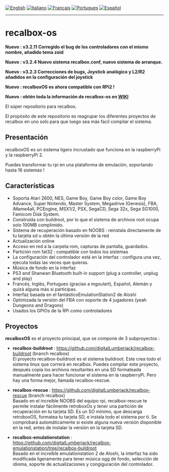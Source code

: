 [![English](http://upload.wikimedia.org/wikipedia/commons/e/e1/Union_Jack_22x16.png "English")](README.md)
[![Italiano](http://upload.wikimedia.org/wikipedia/commons/7/70/Flag_of_italy.png "Italiano")](README-IT.md)
[![Français](http://upload.wikimedia.org/wikipedia/commons/1/14/Flag_of_france.png "Française")](README-FR.md)
[![Portugues](http://www.flagsoftheworld.eu/images/2/flag-of-portugal.png "Portugues")](README-PT.md)
[![Español](http://upload.wikimedia.org/wikipedia/commons/3/30/Flag_of_spain.png "Español")](README-ES.md)
****
# recalbox-os
**Nuevo : v3.2.11 Corregido el bug de los controladores con el mismo nombre, añadido tema zoid**

**Nuevo : v3.2.4 Nuevo sistema recalbox.conf, nuevo sistema de arranque.**

**Nuevo : v3.2.3 Correcciones de bugs, Joystick analógico y L2/R2 añadidos en la configuración del joystick**

**Nuevo : recalboxOS es ahora compatible con RPi2 !**

**Nuevo : obtén toda la información de recalbox-os en  [WIKI](https://github.com/digitalLumberjack/recalbox-os/wiki)**

El súper repositorio para recalbox.

El propósito de este repositorio es reagrupar los diferentes proyectos de recalbox en uno solo para que luego sea más facil compilar el sistema.

## Presentación
recalboxOS es un sistema ligero incrustado que funciona en la raspberryPi y la raspberryPi 2.

Puedes transformar tu rpi en una plataforma de emulación, soportando hasta 16 sistemas !


## Características 
- Soporta Atari 2600, NES, Game Boy, Game Boy color, Game Boy Advance, Super Nintendo, Master System, Megadrive (Genesis), FBA, iMame4all, PCEngine, MSX1/2, PSX, SegaCD, Sega 32x, Sega SG1000, Famicom Disk System.
- Construída con buildroot, por lo que el sistema de archivos root ocupa solo 100MB complimido.
- Sistema de recuperación basado en NOOBS : reinstala directamente de tu tarjeta sd u obtén la última versión de la red
- Actualización online
- Acceso en red a la carpeta rom, capturas de pantalla, guardados.
- Partición rom fat32 : compatible con todos los sistemas
- La configuración del controlador está en la interfaz : configura una vez, ejecuta todas las veces que quieras.
- Música de fondo en la interfaz
- PS3 and Shanwan Bluetooth built-in support (plug a controller, unplug and play)
- Francés, Inglés, Portugues (gracias a mgoulart), Español, Alemán y quizá alguna más si participas.
- Interfaz basada en el fantásticoEmulationStation2 de Aloshi
- Optimizada la versión del FBA con soporte de 4 jugadores (yeah Dungeons and Dragons)
- Usados los GPIOs de la RPi como controladores

## Proyectos
**recalboxOS** es el proyecto principal, que se compone de 3 subproyectos :

- **recalbox-buildroot** : 
https://github.com/digitalLumberjack/recalbox-buildroot (branch recalbox)  
El proyecto recalbox-buildroot es el sistema buildroot. Este crea todo el sistema linux que correrá en recalbox.
Puedes compilar este proyecto, después copia los archivos resultantes en una SD formateada manualmente para hacer funcionar el sistema en la raspberryPi. Pero hay una forma mejor, llamada recalbox-rescue.

- **recalbox-rescue** : 
https://github.com/digitalLumberjack/recalbox-rescue (branch recalbox)  
Basado en el increíble NOOBS del equipo rpi, recalbox-rescue te permite instalar fácilmente retroboxOs y tener una partición de recuperación en tu tarjeta SD. Es un SO mínimo, que descarga retroboxOS, formatea tu tarjeta SD, e instala todo el sistema por ti.
Se comprobará automáticamente si existe alguna nueva versión disponible en la red, antes de instalar la versión en la tarjeta SD.

- **recalbox-emulationstation** : 
https://github.com/digitalLumberjack/recalbox-emulationstation/tree/recalbox-buildroot  
Basado en el increíble emulationstation 2 de Aloshi, la interfaz ha sido modificada ligeramente para tener música ogg de fondo, selección de idioma, soporte de actualizaciones y congiguración del controlador.
